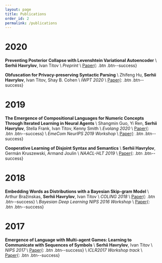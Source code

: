```yaml
---
layout: page
title: Publications
order_id: 2
permalink: /publications
---
```


# 2020
**Preventing Posterior Collapse with Levenshtein Variational Autoencoder** \\
**Serhii Havrylov**, Ivan Titov \\
*Preprint* \\
[Paper](https://arxiv.org/abs/2004.14758){: .btn .btn--success}

**Obfuscation for Privacy-preserving Syntactic Parsing** \\
Zhifeng Hu, **Serhii Havrylov**, Ivan Titov, Shay B. Cohen \\
*IWPT 2020* \\
[Paper](https://iwpt20.sigparse.org/pdf/2020.iwpt-1.7.pdf){: .btn .btn--success}

# 2019
**The Emergence of Compositional Languages for Numeric Concepts Through Iterated Learning in Neural Agents** \\
Shangmin Guo, Yi Ren, **Serhii Havrylov**, Stella Frank, Ivan Titov, Kenny Smith \\
*Evolang 2020* \\
[Paper](https://brussels.evolang.org/proceedings/evolang13_proceedings.pdf){: .btn .btn--success} \\
*EmeCom NeurIPS 2019 Workshop* \\
[Paper](https://arxiv.org/abs/1910.05291){: .btn .btn--success}

**Cooperative Learning of Disjoint Syntax and Semantics** \\
**Serhii Havrylov**, Germán Kruszewski, Armand Joulin \\
*NAACL-HLT 2019* \\
[Paper](https://www.aclweb.org/anthology/N19-1115){: .btn .btn--success}

# 2018
**Embedding Words as Distributions with a Bayesian Skip-gram Model** \\
Arthur Bražinskas, **Serhii Havrylov**, Ivan Titov \\
*COLING 2018* \\
[Paper](https://arxiv.org/abs/1711.11027){: .btn .btn--success} \\
*Bayesian Deep Learning NIPS 2016 Workshop* \\
[Paper](http://bayesiandeeplearning.org/2016/papers/BDL_25.pdf){: .btn .btn--success}

# 2017

**Emergence of Language with Multi-agent Games: Learning to Communicate with Sequences of Symbols** \\
**Serhii Havrylov**, Ivan Titov \\
*NIPS 2017* \\
[Paper](http://papers.nips.cc/paper/6810-emergence-of-language-with-multi-agent-games-learning-to-communicate-with-sequences-of-symbols){: .btn .btn--success} \\
*ICLR2017 Workshop track* \\
[Paper](https://openreview.net/pdf?id=SkaxnKEYg){: .btn .btn--success}
